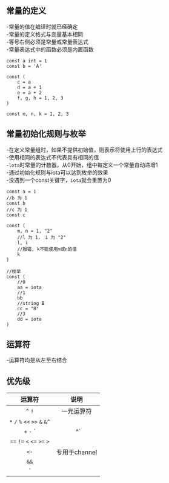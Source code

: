 ## 常量的定义
-常量的值在编译时就已经确定  
-常量的定义格式与变量基本相同  
-等号右侧必须是常量或常量表达式  
-常量表达式中的函数必须是内置函数 

    const a int = 1
    const b = 'A'

    const (
        c = a
        d = a + 1
        e = a + 2
        f, g, h = 1, 2, 3
    )

    const m, n, k = 1, 2, 3
## 常量初始化规则与枚举
-在定义常量组时，如果不提供初始值，则表示将使用上行的表达式  
-使用相同的表达式不代表具有相同的值  
-`lota`时常量的计数器，从0开始，组中每定义一个常量自动递增1  
-通过初始化规则与iota可以达到枚举的效果  
-没遇到一个const关键字，`iota`就会重置为0

    const a = 1
    //b 为 1
    const b
    //c 为 1
    const c

    const (
        m, n = 1, "2"
        //l 为 1， i 为 "2"
        l, i
        //报错, k不能使用m或n的值
        k
    )

    //枚举
    const (
        //0
        aa = iota
        //1
        bb
        //string B
        cc = "B"
        //3
        dd = iota
    )

## 运算符
-运算符均是从左至右结合
## 优先级
运算符 | 说明
:-: | :-:
`^` `!` | 一元运算符 
`*` `/` `%` `<<` `>>` `&` `&^` |
`+` `-` `|` `^` | 二元运算符  
`==` `!=` `<` `<=` `>=` `>` | 
`<-`| 专用于channel
`&&` |
`||` |